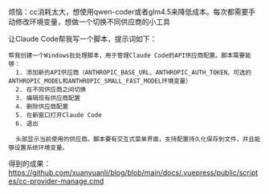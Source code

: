 烦恼：cc消耗太大，想使用qwen-coder或者glm4.5来降低成本。每次都需要手动修改环境变量，想做一个切换不同供应商的小工具

让Claude Code帮我写一个脚本，提示词如下：
```text
帮我创建一个Windows批处理脚本，用于管理Claude Code的API供应商配置。脚本需要能够：
  1. 添加新的API供应商（ANTHROPIC_BASE_URL、ANTHROPIC_AUTH_TOKEN、可选的ANTHROPIC_MODEL和ANTHROPIC_SMALL_FAST_MODEL环境变量）
  2. 在不同供应商之间切换
  3. 编辑现有供应商配置
  4. 删除供应商配置
  5. 在新窗口打开Claude Code
  6. 退出

  头部显示当前使用的供应商。脚本要有交互式菜单界面，支持配置持久化保存到文件，并且能够设置系统环境变量。
```

得到的成果：https://github.com/xuanyuanli/blog/blob/main/docs/.vuepress/public/scriptes/cc-provider-manage.cmd


